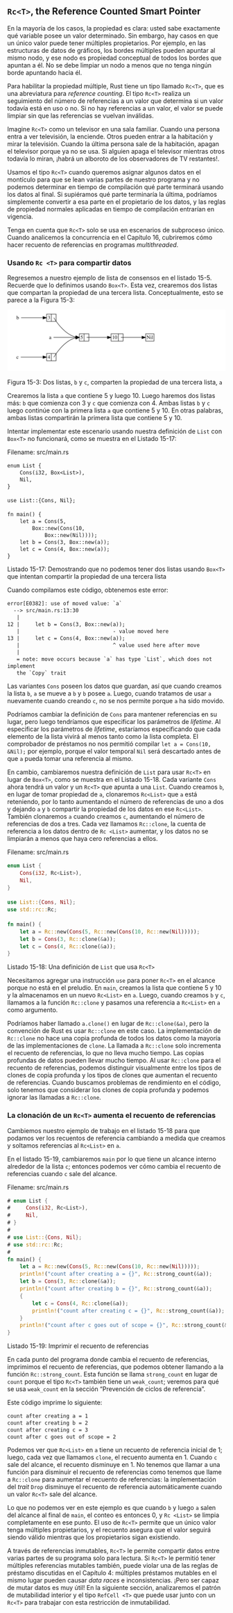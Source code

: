 ## `Rc<T>`, the Reference Counted Smart Pointer

En la mayoría de los casos, la propiedad es clara: usted sabe exactamente qué
variable posee un valor determinado. Sin embargo, hay casos en que un único
valor puede tener múltiples propietarios. Por ejemplo, en las estructuras de
datos de gráficos, los bordes múltiples pueden apuntar al mismo nodo, y ese
nodo es propiedad conceptual de todos los bordes que apuntan a él. No se debe
limpiar un nodo a menos que no tenga ningún borde apuntando hacia él.

Para habilitar la propiedad múltiple, Rust tiene un tipo llamado `Rc<T>`, que
es una abreviatura para *reference counting*. El tipo `Rc<T>` realiza un
seguimiento del número de referencias a un valor que determina si un valor
todavía está en uso o no. Si no hay referencias a un valor, el valor se puede
limpiar sin que las referencias se vuelvan inválidas.

Imagine `Rc<T>` como un televisor en una sala familiar. Cuando una persona
entra a ver televisión, la enciende. Otros pueden entrar a la habitación y
mirar la televisión. Cuando la última persona sale de la habitación, apagan
el televisor porque ya no se usa. Si alguien apaga el televisor mientras
otros todavía lo miran, ¡habrá un alboroto de los observadores de TV
restantes!.

Usamos el tipo `Rc<T>` cuando queremos asignar algunos datos en el montículo
para que se lean varias partes de nuestro programa y no podemos determinar en
tiempo de compilación qué parte terminará usando los datos al final. Si
supiéramos qué parte terminaría la última, podríamos simplemente convertir a
esa parte en el propietario de los datos, y las reglas de propiedad normales
aplicadas en tiempo de compilación entrarían en vigencia.

Tenga en cuenta que `Rc<T>` solo se usa en escenarios de subproceso único. Cuando analicemos la concurrencia en el Capítulo 16, cubriremos cómo hacer
recuento de referencias en programas *multithreaded*.

### Usando `Rc <T>` para compartir datos

Regresemos a nuestro ejemplo de lista de consensos en el listado 15-5.
Recuerde que lo definimos usando `Box<T>`. Esta vez, crearemos dos listas que
compartan la propiedad de una tercera lista. Conceptualmente, esto se parece
a la Figura 15-3:

<img alt="Two lists that share ownership of a third list" src="img/trpl15-03.svg" class="center" />

<span class="caption">Figura 15-3: Dos listas, `b` y `c`, comparten la
propiedad de una tercera lista, `a`</span>

Crearemos la lista `a` que contiene 5 y luego 10. Luego haremos dos listas
más: `b` que comienza con 3 y `c` que comienza con 4. Ambas listas `b` y `c`
luego continúe con la primera lista `a` que contiene 5 y 10. En otras
palabras, ambas listas compartirán la primera lista que contiene 5 y 10.

Intentar implementar este escenario usando nuestra definición de `List` con
`Box<T>` no funcionará, como se muestra en el Listado 15-17:

<span class="filename">Filename: src/main.rs</span>

```rust,ignore
enum List {
    Cons(i32, Box<List>),
    Nil,
}

use List::{Cons, Nil};

fn main() {
    let a = Cons(5,
        Box::new(Cons(10,
            Box::new(Nil))));
    let b = Cons(3, Box::new(a));
    let c = Cons(4, Box::new(a));
}
```

<span class="caption">Listado 15-17: Demostrando que no podemos tener dos
listas usando `Box<T>` que intentan compartir la propiedad de una tercera
lista</span>

Cuando compilamos este código, obtenemos este error:

```text
error[E0382]: use of moved value: `a`
  --> src/main.rs:13:30
   |
12 |     let b = Cons(3, Box::new(a));
   |                              - value moved here
13 |     let c = Cons(4, Box::new(a));
   |                              ^ value used here after move
   |
   = note: move occurs because `a` has type `List`, which does not implement
   the `Copy` trait
```

Las variantes `Cons` poseen los datos que guardan, así que cuando creamos la
lista `b`, `a` se mueve a `b` y `b` posee `a`. Luego, cuando tratamos de usar
`a` nuevamente cuando creando `c`, no se nos permite porque `a` ha sido
movido.

Podríamos cambiar la definición de `Cons` para mantener referencias en su
lugar, pero luego tendríamos que especificar los parámetros de *lifetime*.
Al especificar los parámetros de *lifetime*, estaríamos especificando que
cada elemento de la lista vivirá al menos tanto como la lista completa.
El comprobador de préstamos no nos permitió compilar
`let a = Cons(10, &Nil);` por ejemplo, porque el valor temporal `Nil`
será descartado antes de que `a` pueda tomar una referencia al mismo.

En cambio, cambiaremos nuestra definición de `List` para usar `Rc<T>` en
lugar de `Box<T>`, como se muestra en el Listado 15-18. Cada variante `Cons`
ahora tendrá un valor y un `Rc<T>` que apunta a una `List`. Cuando creamos
`b`, en lugar de tomar propiedad de `a`, clonaremos `Rc<List>` que `a` está
reteniendo, por lo tanto aumentando el número de referencias de uno a dos y
dejando `a` y `b` compartir la propiedad de los datos en ese `Rc<List>`.
También clonaremos `a` cuando creamos `c`, aumentando el número de
referencias de dos a tres. Cada vez llamamos `Rc::clone`, la cuenta de
referencia a los datos dentro de `Rc <List>` aumentar, y los datos no se
limpiarán a menos que haya cero referencias a ellos.

<span class="filename">Filename: src/main.rs</span>

```rust
enum List {
    Cons(i32, Rc<List>),
    Nil,
}

use List::{Cons, Nil};
use std::rc::Rc;

fn main() {
    let a = Rc::new(Cons(5, Rc::new(Cons(10, Rc::new(Nil)))));
    let b = Cons(3, Rc::clone(&a));
    let c = Cons(4, Rc::clone(&a));
}
```

<span class="caption">Listado 15-18: Una definición de `List` que usa
`Rc<T>`</span>

Necesitamos agregar una instrucción `use` para poner `Rc<T>` en el alcance
porque no está en el preludio. En `main`, creamos la lista que contiene 5 y
10 y la almacenamos en un nuevo `Rc<List>` en `a`. Luego, cuando creamos `b`
y `c`, llamamos a la función `Rc::clone` y pasamos una referencia a
`Rc<List>` en `a` como argumento.

Podríamos haber llamado `a.clone()` en lugar de `Rc::clone(&a)`, pero la
convención de Rust es usar `Rc::clone` en este caso. La implementación de
`Rc::clone` no hace una copia profunda de todos los datos como la mayoría de
las implementaciones de `clone`. La llamada a `Rc::clone` solo incrementa el
recuento de referencias, lo que no lleva mucho tiempo. Las copias profundas
de datos pueden llevar mucho tiempo. Al usar `Rc::clone` para el recuento de
referencias, podemos distinguir visualmente entre los tipos de clones de
copia profunda y los tipos de clones que aumentan el recuento de referencias.
Cuando buscamos problemas de rendimiento en el código, solo tenemos que
considerar los clones de copia profunda y podemos ignorar las llamadas a
`Rc::clone`.

### La clonación de un `Rc<T>` aumenta el recuento de referencias

Cambiemos nuestro ejemplo de trabajo en el listado 15-18 para que podamos ver
los recuentos de referencia cambiando a medida que creamos y soltamos
referencias al `Rc<List>` en `a`.

En el listado 15-19, cambiaremos `main` por lo que tiene un alcance interno
alrededor de la lista `c`; entonces podemos ver cómo cambia el recuento de
referencias cuando `c` sale del alcance.

<span class="filename">Filename: src/main.rs</span>

```rust
# enum List {
#     Cons(i32, Rc<List>),
#     Nil,
# }
#
# use List::{Cons, Nil};
# use std::rc::Rc;
#
fn main() {
    let a = Rc::new(Cons(5, Rc::new(Cons(10, Rc::new(Nil)))));
    println!("count after creating a = {}", Rc::strong_count(&a));
    let b = Cons(3, Rc::clone(&a));
    println!("count after creating b = {}", Rc::strong_count(&a));
    {
        let c = Cons(4, Rc::clone(&a));
        println!("count after creating c = {}", Rc::strong_count(&a));
    }
    println!("count after c goes out of scope = {}", Rc::strong_count(&a));
}
```

<span class="caption">Listado 15-19: Imprimir el recuento de
referencias</span>

En cada punto del programa donde cambia el recuento de referencias,
imprimimos el recuento de referencias, que podemos obtener llamando a la
función `Rc::strong_count`. Esta función se llama `strong_count` en lugar de
`count` porque el tipo `Rc<T>` también tiene un `weak_count`; veremos para
qué se usa `weak_count` en la sección “Prevención de ciclos de referencia”.

Este código imprime lo siguiente:

```text
count after creating a = 1
count after creating b = 2
count after creating c = 3
count after c goes out of scope = 2
```

Podemos ver que `Rc<List>` en `a` tiene un recuento de referencia inicial de
1; luego, cada vez que llamamos `clone`, el recuento aumenta en 1. Cuando `c`
sale del alcance, el recuento disminuye en 1. No tenemos que llamar a una
función para disminuir el recuento de referencias como tenemos que llame a
`Rc::clone` para aumentar el recuento de referencias: la implementación del
*trait* `Drop` disminuye el recuento de referencia automáticamente cuando un
valor `Rc<T>` sale del alcance.

Lo que no podemos ver en este ejemplo es que cuando `b` y luego `a` salen del
alcance al final de `main`, el conteo es entonces 0, y `Rc <List>` se limpia
completamente en ese punto. El uso de `Rc<T>` permite que un único valor
tenga múltiples propietarios, y el recuento asegura que el valor seguirá
siendo válido mientras que los propietarios sigan existiendo.

A través de referencias inmutables, `Rc<T>` le permite compartir datos entre
varias partes de su programa solo para lectura. Si `Rc<T>` le permitió tener
múltiples referencias mutables también, puede violar una de las reglas de
préstamo discutidas en el Capítulo 4: múltiples préstamos mutables en el
mismo lugar pueden causar *data races* e inconsistencias. ¡Pero ser capaz de
mutar datos es muy útil! En la siguiente sección, analizaremos el patrón de
mutabilidad interior y el tipo `RefCell <T>` que puede usar junto con un
`Rc<T>` para trabajar con esta restricción de inmutabilidad.
